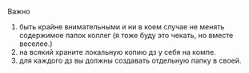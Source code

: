 Важно
1) быть крайне внимательными и ни в коем случае не менять содержимое папок коллег (я тоже буду это чекать, но вместе веселее.)
2) на всякий храните локальную копию дз у себя на компе.
3) для каждого дз вы должны создавать отдельную папку в своей.